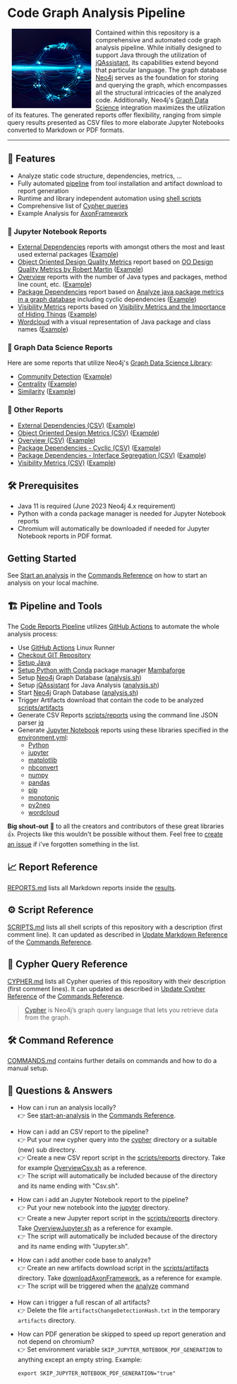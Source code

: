 # Code Graph Analysis Pipeline

<img src="./images/DALL-E-Mini-Graph-Pipeline-Logo.png" align="left" hspace="10" width="180">

Contained within this repository is a comprehensive and automated code graph analysis pipeline. While initially designed to support Java through the utilization of [jQAssistant](https://jqassistant.org/get-started), its capabilities extend beyond that particular language. The graph database [Neo4j](https://neo4j.com) serves as the foundation for storing and querying the graph, which encompasses all the structural intricacies of the analyzed code. Additionally, Neo4j's [Graph Data Science](https://neo4j.com/product/graph-data-science) integration maximizes the utilization of its features. The generated reports offer flexibility, ranging from simple query results presented as CSV files to more elaborate Jupyter Notebooks converted to Markdown or PDF formats.

---

## 🚀 Features

- Analyze static code structure, dependencies, metrics, ...
- Fully automated [pipeline](./.github/workflows/code-reports.yml) from tool installation and artifact download to report generation
- Runtime and library independent automation using [shell scripts](./scripts/SCRIPTS.md)
- Comprehensive list of [Cypher queries](./cypher/CYPHER.md)
- Example Analysis for [AxonFramework](https://github.com/AxonFramework/AxonFramework)

### 📖 Jupyter Notebook Reports

- [External Dependencies](./jupyter/ExternalDependencies.ipynb) reports with amongst others the most and least used external packages ([Example](./results/AxonFramework-4.7.5/external-dependencies/ExternalDependencies.md))
- [Object Oriented Design Quality Metrics](./jupyter/ObjectOrientedDesignMetrics.ipynb) report based on [OO Design Quality Metrics by Robert Martin](https://www.semanticscholar.org/paper/OO-Design-Quality-Metrics-Martin-October/18acd7eb21b918c8a5f619157f7e4f6d451d18f8) ([Example](./results/AxonFramework-4.7.5/object-oriented-design-metrics/ObjectOrientedDesignMetrics.md))
- [Overview](./jupyter/Overview.ipynb) reports with the number of Java types and packages, method line count, etc. ([Example](./results/AxonFramework-4.7.5/overview/Overview.md))
- [Package Dependencies](./jupyter/PackageDependencies.ipynb) report based on [Analyze java package metrics in a graph database](https://joht.github.io/johtizen/data/2023/04/21/java-package-metrics-analysis.html) including cyclic dependencies ([Example](./results/AxonFramework-4.7.5/package-dependencies/PackageDependencies.md))
- [Visibility Metrics](./jupyter/VisibilityMetrics.ipynb) reports based on [Visibility Metrics and the Importance of Hiding Things](https://dzone.com/articles/visibility-metrics-and-the-importance-of-hiding-th) ([Example](./results/AxonFramework-4.7.5/visibility-metrics/VisibilityMetrics.md))
- [Wordcloud](./jupyter/Wordcloud.ipynb) with a visual representation of Java package and class names ([Example](./results/AxonFramework-4.7.5/wordcloud/Wordcloud.md))

### 📖 Graph Data Science Reports

Here are some reports that utilize Neo4j's [Graph Data Science Library](https://neo4j.com/product/graph-data-science):

- [Community Detection](./scripts/reports/CommunityCsv.sh) ([Example](./results/AxonFramework-4.7.5/community-csv/Leiden_Communities.csv))
- [Centrality](./scripts/reports/CommunityCsv.sh) ([Example](./results/AxonFramework-4.7.5/centrality-csv/Centrality_Page_Rank.csv))
- [Similarity](./scripts/reports/SimilarityCsv.sh) ([Example](./results/AxonFramework-4.7.5/similarity-csv/Similarity_Jaccard.csv))

### 📖 Other Reports

- [External Dependencies (CSV)](./scripts/reports/ExternalDependenciesCsv.sh) ([Example](./results/AxonFramework-4.7.5/external-dependencies-csv/External_package_usage_overall.csv))
- [Object Oriented Design Metrics (CSV)](./scripts/reports/ObjectOrientedDesignMetricsCsv.sh) ([Example](./results/AxonFramework-4.7.5/object-oriented-design-metrics-csv/MainSequenceAbstractnessInstabilityDistance.csv))
- [Overview (CSV)](./scripts/reports/OverviewCsv.sh) ([Example](./results/AxonFramework-4.7.5/overview-csv/Cyclomatic_Method_Complexity.csv))
- [Package Dependencies - Cyclic (CSV)](./scripts/reports/PackageDependenciesCsv.sh) ([Example](./results/AxonFramework-4.7.5/package-dependencies-csv/CyclicDependenciesUnwinded.csv))
- [Package Dependencies - Interface Segregation (CSV)](./scripts/reports/PackageDependenciesCsv.sh) ([Example](./results/AxonFramework-4.7.5/package-dependencies-csv/InterfaceSegregationCandidates.csv))
- [Visibility Metrics (CSV)](./scripts/reports/VisibilityMetricsCsv.sh) ([Example](./results/AxonFramework-4.7.5/visibility-metrics-csv/RelativeVisibilityPerArtifact.csv))

## 🛠 Prerequisites

- Java 11 is required (June 2023 Neo4j 4.x requirement)
- Python with a conda package manager is needed for Jupyter Notebook reports
- Chromium will automatically be downloaded if needed for Jupyter Notebook reports in PDF format.

## Getting Started

See [Start an analysis](./COMMANDS.md#start-an-analysis) in the [Commands Reference](./COMMANDS.md) on how to start
an analysis on your local machine.

## 🏗 Pipeline and Tools

The [Code Reports Pipeline](./.github/workflows/code-reports.yml) utilizes [GitHub Actions](https://docs.github.com/de/actions) to automate the whole analysis process:

- Use [GitHub Actions](https://docs.github.com/de/actions) Linux Runner
- [Checkout GIT Repository](https://github.com/actions/checkout)
- [Setup Java](https://github.com/actions/setup-java)
- [Setup Python with Conda](https://github.com/conda-incubator/setup-miniconda) package manager [Mambaforge](https://github.com/conda-forge/miniforge#mambaforge)
- Setup [Neo4j](https://neo4j.com) Graph Database ([analysis.sh](./scripts/analysis/analyze.sh))
- Setup [jQAssistant](https://jqassistant.org/get-started) for Java Analysis ([analysis.sh](./scripts/analysis/analyze.sh))
- Start [Neo4j](https://neo4j.com) Graph Database ([analysis.sh](./scripts/analysis/analyze.sh))
- Trigger Artifacts download that contain the code to be analyzed [scripts/artifacts](./scripts/artifacts/)
- Generate CSV Reports [scripts/reports](./scripts/reports) using the command line JSON parser [jq](https://jqlang.github.io/jq)
- Generate [Jupyter Notebook](https://jupyter.org) reports using these libraries specified in the [environment.yml](./jupyter/environment.yml):
  - [Python](https://www.python.org)
  - [jupyter](https://jupyter.org)
  - [matplotlib](https://matplotlib.org)
  - [nbconvert](https://nbconvert.readthedocs.io)
  - [numpy](https://numpy.org)
  - [pandas](https://pandas.pydata.org)
  - [pip](https://pip.pypa.io/en/stable)
  - [monotonic](https://github.com/atdt/monotonic)
  - [py2neo](https://py2neo.org)
  - [wordcloud](https://github.com/amueller/word_cloud)

**Big shout-out** 📣 to all the creators and contributors of these great libraries 👍. Projects like this wouldn't be possible without them. Feel free to [create an issue](https://github.com/JohT/code-graph-analysis-pipeline/issues/new/choose) if i've forgotten something in the list. 

## 📈 Report Reference

[REPORTS.md](./results/REPORTS.md) lists all Markdown reports inside the [results](./results).

## ⚙️ Script Reference

[SCRIPTS.md](./scripts/SCRIPTS.md) lists all shell scripts of this repository with a description (first comment line). It can updated as described in [Update Markdown Reference](./COMMANDS.md#update-script-reference) of the [Commands Reference](./COMMANDS.md).

## 🔎 Cypher Query Reference

[CYPHER.md](./cypher/CYPHER.md) lists all Cypher queries of this repository with their description (first comment lines). It can updated as described in [Update Cypher Reference](./COMMANDS.md#update-cypher-reference) of the [Commands Reference](./COMMANDS.md).
> [Cypher](https://neo4j.com/docs/getting-started/cypher-intro) is Neo4j’s graph query language that lets you retrieve data from the graph.

## 🛠 Command Reference

[COMMANDS.md](./COMMANDS.md) contains further details on commands and how to do a manual setup.

## 🤔 Questions & Answers

- How can i run an analysis locally?  
  👉 See [start-an-analysis](./COMMANDS.md#start-an-analysis) in the [Commands Reference](./COMMANDS.md).

- How can i add an CSV report to the pipeline?  
  👉 Put your new cypher query into the [cypher](./cypher) directory or a suitable (new) sub directory.  
  👉 Create a new CSV report script in the [scripts/reports](./scripts/reports/) directory. Take for example [OverviewCsv.sh](./scripts/reports/OverviewCsv.sh) as a reference.  
  👉 The script will automatically be included because of the directory and its name ending with "Csv.sh".

- How can i add an Jupyter Notebook report to the pipeline?  
  👉 Put your new notebook into the [jupyter](./jupyter) directory.  
  👉 Create a new Jupyter report script in the [scripts/reports](./scripts/reports/) directory. Take [OverviewJupyter.sh](./scripts/reports/OverviewJupyter.sh) as a reference for example.  
  👉 The script will automatically be included because of the directory and its name ending with "Jupyter.sh".

- How can i add another code base to analyze?  
  👉 Create an new artifacts download script in the [scripts/artifacts](./scripts/artifacts) directory. Take [downloadAxonFramework.](./scripts/artifacts/downloadAxonFramework.sh) as a reference for example.  
  👉 The script will be triggered when the [analyze](./scripts/analysis/analyze.sh) command

- How can i trigger a full rescan of all artifacts?  
  👉 Delete the file `artifactsChangeDetectionHash.txt` in the temporary `artifacts` directory.

- How can PDF generation be skipped to speed up report generation and not depend on chromium?  
  👉 Set environment variable `SKIP_JUPYTER_NOTEBOOK_PDF_GENERATION` to anything except an empty string. Example:  

  ```shell
  export SKIP_JUPYTER_NOTEBOOK_PDF_GENERATION="true"
  ```
